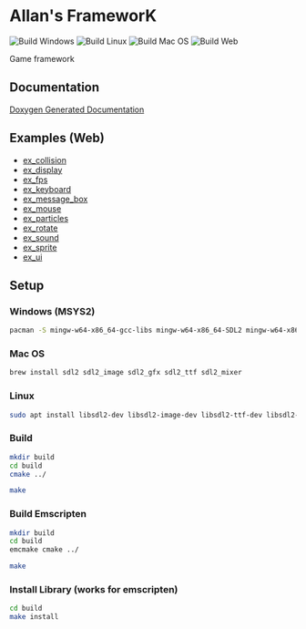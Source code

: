 # Allan's FrameworK

![Build Windows](https://github.com/AdsGames/AfkLib/workflows/Build%20Windows/badge.svg)
![Build Linux](https://github.com/AdsGames/AfkLib/workflows/Build%20Linux/badge.svg)
![Build Mac OS](https://github.com/AdsGames/AfkLib/workflows/Build%20Mac%20OS/badge.svg)
![Build Web](https://github.com/AdsGames/AfkLib/workflows/Build%20Web/badge.svg)

Game framework

## Documentation

[Doxygen Generated Documentation](https://adsgames.github.io/AfkLib/)

## Examples (Web)

- [ex_collision](https://adsgames.github.io/AfkLib/examples/ex_collision.html)
- [ex_display](https://adsgames.github.io/AfkLib/examples/ex_display.html)
- [ex_fps](https://adsgames.github.io/AfkLib/examples/ex_fps.html)
- [ex_keyboard](https://adsgames.github.io/AfkLib/examples/ex_keyboard.html)
- [ex_message_box](https://adsgames.github.io/AfkLib/examples/ex_message_box.html)
- [ex_mouse](https://adsgames.github.io/AfkLib/examples/ex_mouse.html)
- [ex_particles](https://adsgames.github.io/AfkLib/examples/ex_particles.html)
- [ex_rotate](https://adsgames.github.io/AfkLib/examples/ex_rotate.html)
- [ex_sound](https://adsgames.github.io/AfkLib/examples/ex_sound.html)
- [ex_sprite](https://adsgames.github.io/AfkLib/examples/ex_sprite.html)
- [ex_ui](https://adsgames.github.io/AfkLib/examples/ex_ui.html)

## Setup

### Windows (MSYS2)

```bash
pacman -S mingw-w64-x86_64-gcc-libs mingw-w64-x86_64-SDL2 mingw-w64-x86_64-SDL2_mixer mingw-w64-x86_64-SDL2_image mingw-w64-x86_64-SDL2_ttf mingw-w64-x86_64-SDL2_gfx
```

### Mac OS

```bash
brew install sdl2 sdl2_image sdl2_gfx sdl2_ttf sdl2_mixer
```

### Linux

```bash
sudo apt install libsdl2-dev libsdl2-image-dev libsdl2-ttf-dev libsdl2-mixer-dev libsdl2-gfx-dev
```

### Build

```bash
mkdir build
cd build
cmake ../
```

```bash
make
```

### Build Emscripten

```bash
mkdir build
cd build
emcmake cmake ../
```

```bash
make
```

### Install Library (works for emscripten)

```bash
cd build
make install
```
